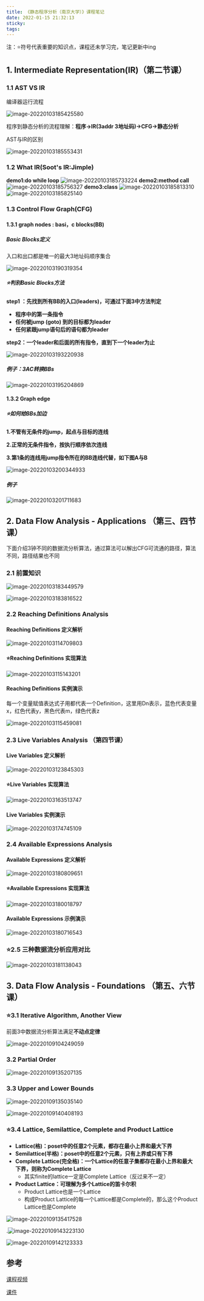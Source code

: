 ```yaml
---
title: 《静态程序分析（南京大学）》课程笔记
date: 2022-01-15 21:32:13
sticky: 
tags:
---
```


注：⭐️符号代表重要的知识点，课程还未学习完，笔记更新中ing

## 1. Intermediate Representation(IR)（第二节课）

### 1.1 AST VS IR

编译器运行流程

![image-20220103185425580](《静态程序分析（南京大学）》课程笔记/image-20220103185425580.png)

程序到静态分析的流程理解：**程序->IR(3addr 3地址码)->CFG->静态分析**

AST与IR的区别

![image-20220103185553431](《静态程序分析（南京大学）》课程笔记/image-20220103185553431.png)

### 1.2 What IR(Soot's IR:Jimple)

**demo1:do while loop**
![image-20220103185733224](《静态程序分析（南京大学）》课程笔记/image-20220103185733224.png)
**demo2:method call**
![image-20220103185756327](《静态程序分析（南京大学）》课程笔记/image-20220103185756327.png)
**demo3:class**
![image-20220103185813310](《静态程序分析（南京大学）》课程笔记/image-20220103185813310.png)
![image-20220103185825140](《静态程序分析（南京大学）》课程笔记/image-20220103185825140.png)

### 1.3 Control Flow Graph(CFG)

#### 1.3.1 graph nodes : basi，c blocks(BB)

##### **Basic Blocks定义**

入口和出口都是唯一的最大3地址码顺序集合

![image-20220103190319354](《静态程序分析（南京大学）》课程笔记/image-20220103190319354.png)

##### ⭐️**判别Basic Blocks方法**

**step1 ：先找到所有BB的入口(leaders)，可通过下面3中方法判定**

- **程序中的第一条指令**
- **任何被jump (goto) 到的目标都为leader**
- **任何紧跟jump语句后的语句都为leader**

**step2：一个leader和后面的所有指令，直到下一个leader为止**



![image-20220103193220938](《静态程序分析（南京大学）》课程笔记/image-20220103193220938.png)



##### **例子：3AC转换BBs**

![image-20220103195204869](《静态程序分析（南京大学）》课程笔记/image-20220103195204869.png)

#### 1.3.2 Graph edge 

##### ⭐️如何给BBs加边

**1.不管有无条件的jump，起点与目标的连线**

**2.正常的无条件指令，按执行顺序依次连线**

**3.第1条的连线用jump指令所在的BB连线代替，如下图A与B**

![image-20220103200344933](《静态程序分析（南京大学）》课程笔记/image-20220103200344933.png)

##### 例子

![image-20220103201711683](《静态程序分析（南京大学）》课程笔记/image-20220103201711683.png)

## 2.  Data Flow Analysis - Applications （第三、四节课）

下面介绍3钟不同的数据流分析算法，通过算法可以解出CFG可流通的路径，算法不同，路径结果也不同

### 2.1 前置知识

![image-20220103183449579](《静态程序分析（南京大学）》课程笔记/image-20220103183449579.png)

![image-20220103183816522](《静态程序分析（南京大学）》课程笔记/image-20220103183816522.png)



### 2.2 Reaching Definitions Analysis

#### Reaching Definitions 定义解析

![image-20220103114709803](《静态程序分析（南京大学）》课程笔记/image-20220103114709803.png)

#### ⭐️Reaching Definitions 实现算法

![image-20220103115143201](《静态程序分析（南京大学）》课程笔记/image-20220103115143201.png)

#### Reaching Definitions 实例演示

每一个变量赋值表达式子用都代表一个Definition，这里用Dn表示，蓝色代表变量x，红色代表y，黑色代表m，绿色代表z

![image-20220103115459081](《静态程序分析（南京大学）》课程笔记/image-20220103115459081.png)

### 2.3 Live Variables Analysis （第四节课）

#### Live Variables 定义解析

![image-20220103123845303](《静态程序分析（南京大学）》课程笔记/image-20220103123845303.png)

####  ⭐️Live Variables 实现算法

![image-20220103163513747](《静态程序分析（南京大学）》课程笔记/image-20220103163513747.png)

#### Live Variables 实例演示

![image-20220103174745109](《静态程序分析（南京大学）》课程笔记/image-20220103174745109.png)

### 2.4 Available Expressions Analysis

#### Available Expressions 定义解析

![image-20220103180809651](《静态程序分析（南京大学）》课程笔记/image-20220103180809651.png)

#### ⭐️Available Expressions 实现算法

![image-20220103180018797](《静态程序分析（南京大学）》课程笔记/image-20220103180018797.png)

#### Available Expressions 示例演示

![image-20220103180716543](《静态程序分析（南京大学）》课程笔记/image-20220103180716543.png)

### ⭐️2.5 三种数据流分析应用对比

![image-20220103181138043](《静态程序分析（南京大学）》课程笔记/image-20220103181138043.png)

## 3. Data Flow Analysis - Foundations （第五、六节课）

### ⭐️3.1 Iterative Algorithm, Another View

前面3中数据流分析算法满足**不动点定律**

![image-20220109104249059](《静态程序分析（南京大学）》课程笔记/image-20220109104249059.png)

### 3.2 Partial Order

![image-20220109135207135](《静态程序分析（南京大学）》课程笔记/image-20220109135207135.png)

### 3.3 Upper and Lower Bounds

![image-20220109135035140](《静态程序分析（南京大学）》课程笔记/image-20220109135035140.png)

![image-20220109140408193](《静态程序分析（南京大学）》课程笔记/image-20220109140408193.png)

### ⭐️3.4 Lattice, Semilattice, Complete and Product Lattice

- **Lattice(格)：poset中的任意2个元素，都存在最小上界和最大下界**
- **Semilattice(半格)：poset中的任意2个元素，只有上界或只有下界**
- **Complete Lattice(完全格)：一个Lattice的任意子集都存在最小上界和最大下界，则称为Complete Lattice**
  - 其实finite的lattice一定是Complete Lattice（反过来不一定）
- **Product Lattice：可理解为多个Lattice的笛卡尔积**
  - Product Lattice也是一个Lattice
  - 构成Product Lattice的每一个Lattice都是Complete的，那么这个Product Lattice也是Complete

![image-20220109135417528](《静态程序分析（南京大学）》课程笔记/image-20220109135417528.png)

.![image-20220109143223130](《静态程序分析（南京大学）》课程笔记/image-20220109143223130.png)

![image-20220109142123333](《静态程序分析（南京大学）》课程笔记/image-20220109142123333.png)

## 参考

[课程视频](https://space.bilibili.com/2919428/channel/seriesdetail?sid=1006553&ctype=0)

[课件](https://pascal-group.bitbucket.io/teaching.html)

